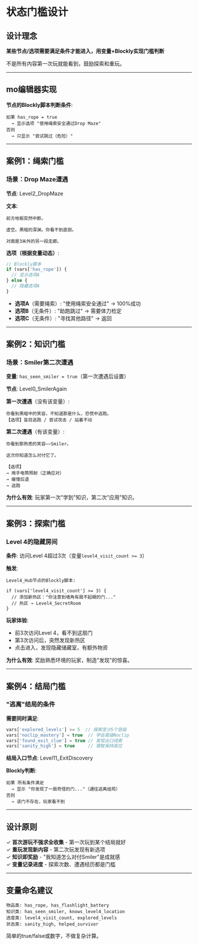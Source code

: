 # 状态门槛设计

## 设计理念

**某些节点/选项需要满足条件才能进入，用变量+Blockly实现门槛判断**

不是所有内容第一次玩就能看到，鼓励探索和重玩。

---

## mo编辑器实现

**节点的Blockly脚本判断条件**:
```
如果 has_rope = true
  → 显示选项 "使用绳索安全通过Drop Maze"
否则
  → 只显示 "尝试跳过（危险）"
```

---

## 案例1：绳索门槛

### 场景：Drop Maze遭遇

**节点**: Level2_DropMaze

**文本**:
```
前方地板突然中断。

虚空。黑暗的深渊。你看不到底部。

对面是3米外的另一段走廊。
```

**选项（根据变量动态）**:

```javascript
// Blockly脚本
if (vars['has_rope']) {
  // 显示选项A
} else {
  // 隐藏选项A
}
```

- **选项A**（需要绳索）: "使用绳索安全通过" → 100%成功
- **选项B**（无条件）: "助跑跳过" → 需要体力检定
- **选项C**（无条件）: "寻找其他路径" → 返回

---

## 案例2：知识门槛

### 场景：Smiler第二次遭遇

**变量**: `has_seen_smiler = true`（第一次遭遇后设置）

**节点**: Level0_SmilerAgain

**第一次遭遇**（没有该变量）:
```
你看到黑暗中的笑容，不知道那是什么，恐慌中逃跑。
【选项】盲目逃跑 / 尝试攻击 / 站着不动
```

**第二次遭遇**（有该变量）:
```
你看到那熟悉的笑容——Smiler。

这次你知道怎么对付它了。

【选项】
→ 用手电筒照射（正确应对）
→ 缓慢后退
→ 逃跑
```

**为什么有效**: 玩家第一次"学到"知识，第二次"应用"知识。

---

## 案例3：探索门槛

### Level 4的隐藏房间

**条件**: 访问Level 4超过3次（变量`level4_visit_count >= 3`）

**触发**:
```
Level4_Hub节点的Blockly脚本:

if (vars['level4_visit_count'] >= 3) {
  // 添加新热区："你注意到墙角有扇不起眼的门..."
  // 热区 → Level4_SecretRoom
}
```

**玩家体验**:
- 前3次访问Level 4，看不到这扇门
- 第3次访问后，突然发现新热区
- 点击进入，发现隐藏储藏室，有额外物资

**为什么有效**: 奖励熟悉环境的玩家，制造"发现"的惊喜。

---

## 案例4：结局门槛

### "逃离"结局的条件

**需要同时满足**:
```javascript
vars['explored_levels'] >= 5  // 探索至少5个层级
vars['noclip_mastery'] = true  // 学会高级Noclip
vars['found_exit_clue'] = true // 发现出口线索
vars['sanity_high'] = true     // 理智保持高位
```

**结局入口节点**: Level11_ExitDiscovery

**Blockly判断**:
```
如果 所有条件满足
  → 显示 "你发现了一扇奇怪的门..."（通往逃离结局）
否则
  → 该门不存在，玩家看不到
```

---

## 设计原则

✓ **首次游玩不强求全收集** - 第一次玩到某个结局就好  
✓ **重玩发现新内容** - 第二次玩发现有新选项  
✓ **知识即奖励** - "我知道怎么对付Smiler"是成就感  
✓ **变量记录进度** - 探索次数、遭遇经历都是门槛

---

## 变量命名建议

```
物品类: has_rope, has_flashlight_battery
知识类: has_seen_smiler, knows_level4_location
进度类: level4_visit_count, explored_levels
状态类: sanity_high, helped_survivor
```

简单的true/false或数字，不做复杂计算。

